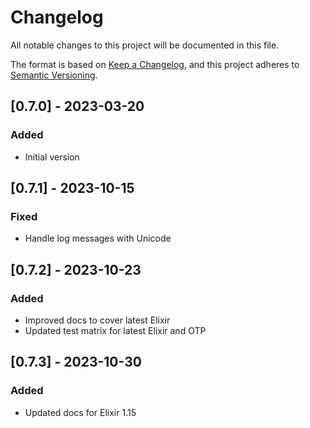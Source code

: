 # Changelog
All notable changes to this project will be documented in this file.

The format is based on [Keep a Changelog](https://keepachangelog.com/en/1.0.0/),
and this project adheres to [Semantic Versioning](https://semver.org/spec/v2.0.0.html).

## [0.7.0] - 2023-03-20
### Added
- Initial version

## [0.7.1] - 2023-10-15
### Fixed
- Handle log messages with Unicode

## [0.7.2] - 2023-10-23
### Added
- Improved docs to cover latest Elixir
- Updated test matrix for latest Elixir and OTP

## [0.7.3] - 2023-10-30
### Added
- Updated docs for Elixir 1.15
